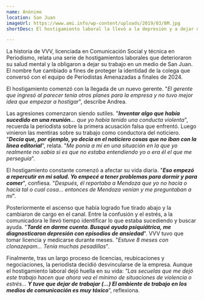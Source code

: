 ```yaml
---
name: Anónimo
location: San Juan
imageUrl: https://www.ami.info/wp-content/uploads/2019/03/8M.jpg
shortDesc: El hostigamiento laboral la llevó a la depresión y a dejar de trabajar  

---
```


La historia de VVV, licenciada en Comunicación Social y técnica en Periodismo, relata una serie de hostigamientos laborales que deterioraron su salud mental y la obligaron a dejar su trabajo en un medio de San Juan. El nombre fue cambiado a fines de proteger la identidad de la colega que conversó con el equipo de Periodistas Amenazadas a finales de 2024\.

El hostigamiento comenzó con la llegada de un nuevo gerente. "*El gerente que ingresó al parecer tenía otros planes para la empresa y no tuvo mejor idea que empezar a hostigar*", describe Andrea.

Las agresiones comenzaron siendo sutiles. "***Inventar algo que había sucedido en una reunión..**. que yo había tenido una conducta violenta*", recuerda la periodista sobre la primera acusación falsa que enfrentó. Luego vinieron las mentiras sobre su trabajo como conductora del noticiero. "***Decía que, por ejemplo, yo decía en el noticiero cosas que no iban con la línea editorial***", relata. "*Me ponía a mí en una situación en la que yo realmente no sabía si es que no estaba entendiendo yo o era él el que me perseguía*".

El hostigamiento constante comenzó a afectar su vida diaria. "***Eso empezó a repercutir en mi salud. Yo empecé a tener problemas para dormir y para comer***", confiesa. "*Después, él reportaba a Mendoza que yo no hacía o hacía tal o cual cosa... entonces de Mendoza venían y me preguntaban a mí*". 

Posteriormente el ascenso que había logrado fue tirado abajo y la cambiaron de cargo en el canal. Entre la confusión y el estrés,  a la comunicadora  le llevó tiempo identificar lo que estaba sucediendo y buscar ayuda. "***Tardé en darme cuenta. Busqué ayuda psiquiátrica, me diagnosticaron depresión con episodios de ansiedad***".  VVV tuvo que tomar licencia y medicarse durante meses. "*Estuve 8 meses con clonazepam... Tenía muchas pesadillas*".

Finalmente, tras un largo proceso de licencias, reubicaciones y negociaciones, la periodista decidió desvincularse de la empresa. Aunque el hostigamiento laboral dejó huella en su vida:  *"Las secuelas que me dejó este trabajo hacen que ahora vea el mínimo de situaciones de violencia o estrés... **Y tuve que dejar de trabajar (...) El ambiente de trabajo en los medios de comunicación es muy tóxico***”, reflexiona.